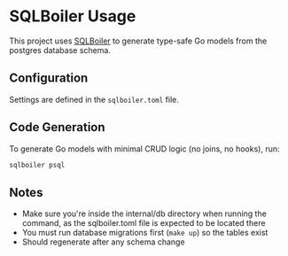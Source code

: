 # SQLBoiler Usage

This project uses [SQLBoiler](https://github.com/volatiletech/sqlboiler) to generate type-safe Go models from the postgres database schema.

## Configuration

Settings are defined in the `sqlboiler.toml` file.

## Code Generation

To generate Go models with minimal CRUD logic (no joins, no hooks), run:

```bash
sqlboiler psql
```

## Notes

- Make sure you're inside the internal/db directory when running the command,
  as the sqlboiler.toml file is expected to be located there
- You must run database migrations first (`make up`) so the tables exist
- Should regenerate after any schema change
